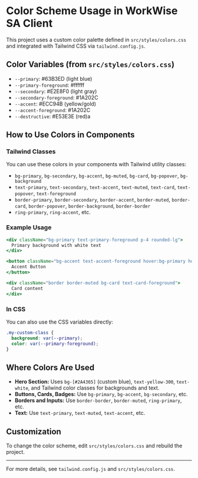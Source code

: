 # Color Scheme Usage in WorkWise SA Client

This project uses a custom color palette defined in `src/styles/colors.css` and integrated with Tailwind CSS via `tailwind.config.js`.

## Color Variables (from `src/styles/colors.css`)

- `--primary`: #63B3ED (light blue)
- `--primary-foreground`: #ffffff
- `--secondary`: #E2E8F0 (light gray)
- `--secondary-foreground`: #1A202C
- `--accent`: #ECC94B (yellow/gold)
- `--accent-foreground`: #1A202C
- `--destructive`: #E53E3E (red)a
## How to Use Colors in Components

### Tailwind Classes

You can use these colors in your components with Tailwind utility classes:

- `bg-primary`, `bg-secondary`, `bg-accent`, `bg-muted`, `bg-card`, `bg-popover`, `bg-background`
- `text-primary`, `text-secondary`, `text-accent`, `text-muted`, `text-card`, `text-popover`, `text-foreground`
- `border-primary`, `border-secondary`, `border-accent`, `border-muted`, `border-card`, `border-popover`, `border-background`, `border-border`
- `ring-primary`, `ring-accent`, etc.

### Example Usage

```jsx
<div className="bg-primary text-primary-foreground p-4 rounded-lg">
  Primary background with white text
</div>

<button className="bg-accent text-accent-foreground hover:bg-primary hover:text-white">
  Accent Button
</button>

<div className="border border-muted bg-card text-card-foreground">
  Card content
</div>
```

### In CSS

You can also use the CSS variables directly:

```css
.my-custom-class {
  background: var(--primary);
  color: var(--primary-foreground);
}
```

## Where Colors Are Used

- **Hero Section:** Uses `bg-[#2A4365]` (custom blue), `text-yellow-300`, `text-white`, and Tailwind color classes for backgrounds and text.
- **Buttons, Cards, Badges:** Use `bg-primary`, `bg-accent`, `bg-secondary`, etc.
- **Borders and Inputs:** Use `border-border`, `border-muted`, `ring-primary`, etc.
- **Text:** Use `text-primary`, `text-muted`, `text-accent`, etc.

## Customization

To change the color scheme, edit `src/styles/colors.css` and rebuild the project.

---

For more details, see `tailwind.config.js` and `src/styles/colors.css`.
